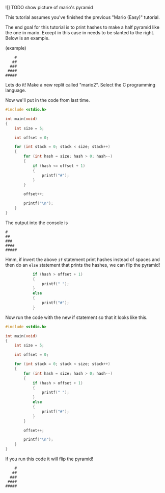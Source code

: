 ![] TODO show picture of mario's pyramid

This tutorial assumes you've finished the previous "Mario (Easy)" tutorial.

The end goal for this tutorial is to print hashes to make a half pyramid like the one in mario. Except in this case in needs to be slanted to the right. Below is an example.

(example)
```
    #
   ##
  ###
 ####
#####
```

Lets do it! Make a new replit called "mario2". Select the C programming language.

Now we'll put in the code from last time.

```c
#include <stdio.h>

int main(void) 
{
	int size = 5;

	int offset = 0;

	for (int stack = 0; stack < size; stack++)
	{
		for (int hash = size; hash > 0; hash--) 
		{
			if (hash <= offset + 1)
			{
				printf("#");
			}
		}

		offset++;

		printf("\n");
	}
}
```

The output into the console is

```
#
##
###
####
#####
```

Hmm, if invert the above `if` statement print hashes instead of spaces and then do an `else` statement that prints the hashes, we can flip the pyramid!

```c
			if (hash > offset + 1)
			{
				printf(" ");
			}
			else
			{
				printf("#");
			}
```

Now run the code with the new if statement so that it looks like this.

```c
#include <stdio.h>

int main(void) 
{
	int size = 5;

	int offset = 0;

	for (int stack = 0; stack < size; stack++)
	{
		for (int hash = size; hash > 0; hash--) 
		{
			if (hash > offset + 1)
			{
				printf(" ");
			}
			else
			{
				printf("#");
			}
		}

		offset++;

		printf("\n");
	}
}
```

If you run this code it will flip the pyramid!

```
    #
   ##
  ###
 ####
#####
```